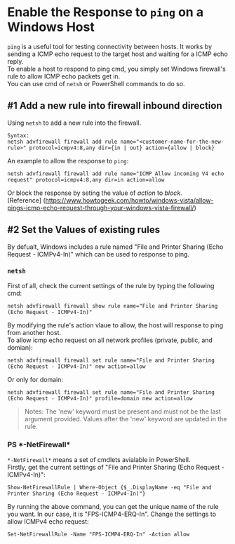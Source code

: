 # Enable the Response to `ping` on a Windows Host
`ping` is a useful tool for testing connectivity between hosts. It works by sending a ICMP echo request to the target host and waiting for a ICMP echo reply.  
To enable a host to respond to ping cmd, you simply set Windows firewall's rule to allow ICMP echo packets get in.  
You can use cmd of `netsh` or PowerShell commands to do so.

## #1 Add a new rule into firewall inbound direction
Using `netsh` to add a new rule into the firewall.
```
Syntax:
netsh advfirewall firewall add rule name="<customer-name-for-the-new-rule>" protocol=icmpv4:8,any dir={in | out} action={allow | block}
```
An example to allow the response to `ping`:
```
netsh advfirewall firewall add rule name="ICMP Allow incoming V4 echo request" protocol=icmpv4:8,any dir=in action=allow
```
Or block the response by seting the value of _action_ to _block_.  
[Reference] (https://www.howtogeek.com/howto/windows-vista/allow-pings-icmp-echo-request-through-your-windows-vista-firewall/)

## #2 Set the Values of existing rules
By defualt, Windows includes a rule named "File and Printer Sharing (Echo Request - ICMPv4-In)" which can be used to response to ping.  
### `netsh`
First of all, check the current settings of the rule by typing the following cmd:  
```
netsh advfirewall firewall show rule name="File and Printer Sharing (Echo Request - ICMPv4-In)"
```
By modifying the rule's action vlaue to allow, the host will response to ping from another host.  
To allow icmp echo request on all network profiles (private, public, and domian):  
```
netsh advfirewall firewall set rule name="File and Printer Sharing (Echo Request - ICMPv4-In)" new action=allow
```
Or only for domain:
```
netsh advfirewall firewall set rule name="File and Printer Sharing (Echo Request - ICMPv4-In)" profile=domain new action=allow
```
> Notes: The 'new' keyword must be present and must not be the last argument provided. Values after the 'new' keyword are updated in the rule.

### PS \*-NetFirewall\*
`*-NetFirewall*` means a set of cmdlets avialable in PowerShell.  
Firstly, get the current settings of "File and Printer Sharing (Echo Request - ICMPv4-In)":
```
Show-NetFirewallRule | Where-Object {$_.DisplayName -eq "File and Printer Sharing (Echo Request - ICMPv4-In)"}
```
By running the above command, you can get the unique name of the rule you want. In our case, it is "FPS-ICMP4-ERQ-In".
Change the settings to allow ICMPv4 echo request:
```
Set-NetFirewallRule -Name "FPS-ICMP4-ERQ-In" -Action allow
```
